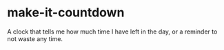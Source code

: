 # make-it-countdown
A clock that tells me how much time I have left in the day, or a reminder to not waste any time.
